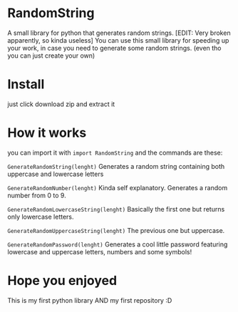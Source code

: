 # RandomString
A small library for python that generates random strings.
[EDIT: Very broken apparently, so kinda useless]
You can use this small library for speeding up your work, in case you need to generate some random strings.
(even tho you can just create your own)


# Install

just click download zip and extract it

# How it works

you can import it with ``` import RandomString ``` and the commands are these:

``` GenerateRandomString(lenght) ```
Generates a random string containing both uppercase and lowercase letters

``` GenerateRandomNumber(lenght) ```
Kinda self explanatory. Generates a random number from 0 to 9.

``` GenerateRandomLowercaseString(lenght) ```
Basically the first one but returns only lowercase letters.


``` GenerateRandomUppercaseString(lenght) ```
The previous one but uppercase.

```GenerateRandomPassword(lenght)```
Generates a cool little password featuring lowercase and uppercase letters, numbers and some symbols!

# Hope you enjoyed
This is my first python library AND my first repository :D
